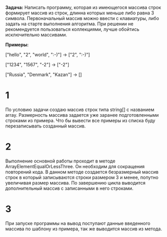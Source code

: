 **Задача:** Написать программу, которая из имеющегося массива строк формирует массив из строк, длинна которых меньше либо равна 3 символа. Первоначальный массив можно ввести с клавиатуры, либо задать на старте выполнения алгоритма. При решении не рекомендуется пользоваться коллекциями, лучше обойтись исключительно массивами.

**Примеры:**

["hello", "2", "world", ":-)"] -> ["2", ":-)"]

["1234", "1567", "-2"] -> ["-2"]

["Russia", "Denmark", "Kazan"] -> []


# 1
По условию задачи создаю массив строк типа string[] с названием array. 
Размерность массива задается уже заранее подготовленными строками из примера.
Что бы вывести все примеры из списка буду перезаписывать созданный массив.

# 2
Выполнение основной работы проходит в методе ArrayElementEqualOrLessThree.
Он необходим для сокращения повторений кода.
В данном методе создается безразмерный массив строк в который записываются строки размером 3 и менее, попутно увеличивая размер массива.
По завершению цикла выводится дополнительный массив с записанными в него строками. 

# 3
При запуске программы на вывод поступают данные введенного массива по шаблону из примера, так же выводится массив из метода.